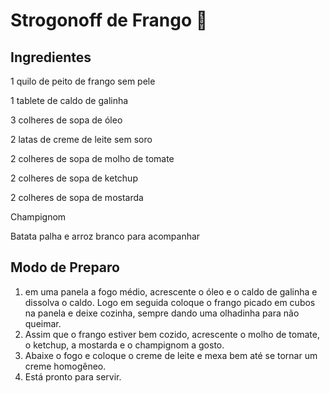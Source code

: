 # Strogonoff de Frango :chicken:

## Ingredientes

1 quilo de peito de frango sem pele

1 tablete de caldo de galinha

3 colheres de sopa de óleo

2 latas de creme de leite sem soro

2 colheres de sopa de molho de tomate

2 colheres de sopa de ketchup

2 colheres de sopa de mostarda

Champignom

Batata palha e arroz branco para acompanhar

## Modo de Preparo

1. em uma panela a fogo médio, acrescente o óleo e o caldo de galinha e dissolva o caldo. Logo em seguida coloque o frango picado em cubos na panela e deixe cozinha, sempre dando uma olhadinha para não queimar.
2. Assim que o frango estiver bem cozido, acrescente o molho de tomate, o ketchup, a mostarda e o champignom a gosto.
3. Abaixe o fogo e coloque o creme de leite e mexa bem até se tornar um creme homogêneo.
4. Está pronto para servir.
